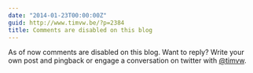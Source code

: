 ```yaml
---
date: "2014-01-23T00:00:00Z"
guid: http://www.timvw.be/?p=2384
title: Comments are disabled on this blog
---
```

As of now comments are disabled on this blog. Want to reply? Write your own post and pingback or engage a conversation on twitter with [@timvw](https://twitter.com/timvw).
